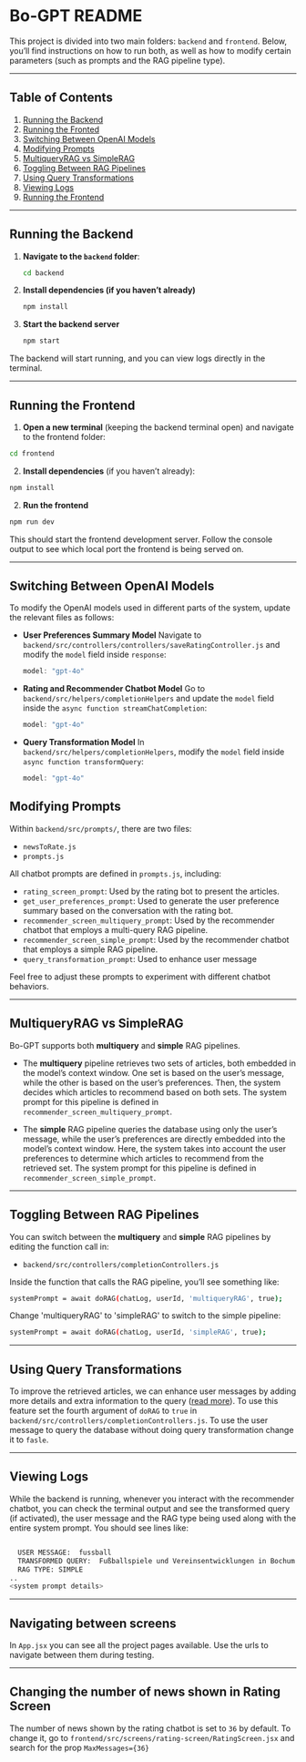 # Bo-GPT README

This project is divided into two main folders: `backend` and `frontend`. Below, you’ll find instructions on how to run both, as well as how to modify certain parameters (such as prompts and the RAG pipeline type).

---

## Table of Contents

1. [Running the Backend](#running-the-backend)
2. [Running the Fronted](#running-the-frontend)
3. [Switching Between OpenAI Models](#switching-between-openai-models)
4. [Modifying Prompts](#modifying-prompts)
5. [MultiqueryRAG vs SimpleRAG](#multiqueryrag-vs-simplerag)
6. [Toggling Between RAG Pipelines](#toggling-between-rag-pipelines)
7. [Using Query Transformations](#using-query-transformations)
8. [Viewing Logs](#viewing-logs)
9. [Running the Frontend](#running-the-frontend)

---

## Running the Backend

1. **Navigate to the `backend` folder**:
   ```bash
   cd backend

2. **Install dependencies (if you haven’t already)**
    ```bash
    npm install


3. **Start the backend server**
    ```bash
    npm start

The backend will start running, and you can view logs directly in the terminal.

---

## Running the Frontend

1. **Open a new terminal** (keeping the backend terminal open) and navigate to the frontend folder:

  ```bash
  cd frontend
  ```

2. **Install dependencies** (if you haven’t already):

  ```bash
  npm install
  ```

2. **Run the frontend**

  ```bash
  npm run dev
  ```

This should start the frontend development server. Follow the console output to see which local port the frontend is being served on.

---

## Switching Between OpenAI Models

To modify the OpenAI models used in different parts of the system, update the relevant files as follows:

- **User Preferences Summary Model**
  Navigate to `backend/src/controllers/controllers/saveRatingController.js` and modify the `model` field inside `response`:
  ```js
  model: "gpt-4o"
  ```

- **Rating and Recommender Chatbot Model**
  Go to `backend/src/helpers/completionHelpers` and update the `model` field inside the `async function streamChatCompletion`:
  ```js
  model: "gpt-4o"
  ```

- **Query Transformation Model**
  In `backend/src/helpers/completionHelpers`, modify the `model` field inside `async function transformQuery`:
  ```js
  model: "gpt-4o"
  ```

## Modifying Prompts

Within `backend/src/prompts/`, there are two files:

- `newsToRate.js`
- `prompts.js`

All chatbot prompts are defined in `prompts.js`, including:

- `rating_screen_prompt`: Used by the rating bot to present the articles.
- `get_user_preferences_prompt`: Used to generate the user preference summary based on the conversation with the rating bot.
- `recommender_screen_multiquery_prompt`: Used by the recommender chatbot that employs a multi-query RAG pipeline.
- `recommender_screen_simple_prompt`: Used by the recommender chatbot that employs a simple RAG pipeline.
- `query_transformation_prompt`: Used to enhance user message

Feel free to adjust these prompts to experiment with different chatbot behaviors.

---

## MultiqueryRAG vs SimpleRAG

Bo-GPT supports both **multiquery** and **simple** RAG pipelines.

- The **multiquery** pipeline retrieves two sets of articles, both embedded in the model’s context window. One set is based on the user’s message, while the other is based on the user’s preferences. Then, the system decides which articles to recommend based on both sets. The system prompt for this pipeline is defined in `recommender_screen_multiquery_prompt`.

- The **simple** RAG pipeline queries the database using only the user’s message, while the user’s preferences are directly embedded into the model’s context window. Here, the system takes into account the user preferences to determine which articles to recommend from the retrieved set. The system prompt for this pipeline is defined in `recommender_screen_simple_prompt`.

---

## Toggling Between RAG Pipelines

You can switch between the **multiquery** and **simple** RAG pipelines by editing the function call in:

- `backend/src/controllers/completionControllers.js`

Inside the function that calls the RAG pipeline, you’ll see something like:

  ```bash
  systemPrompt = await doRAG(chatLog, userId, 'multiqueryRAG', true);
  ```

Change 'multiqueryRAG' to 'simpleRAG' to switch to the simple pipeline:

  ```bash
  systemPrompt = await doRAG(chatLog, userId, 'simpleRAG', true);
  ```

---

## Using Query Transformations

To improve the retrieved articles, we can enhance user messages by adding more details and extra information to the query ([read more](https://github.com/NirDiamant/RAG_Techniques/blob/main/all_rag_techniques/query_transformations.ipynb)). To use this feature set the fourth argument of `doRAG` to `true` in `backend/src/controllers/completionControllers.js`. To use the user message to query the database without doing query transformation change it to `fasle`.

---

## Viewing Logs

While the backend is running, whenever you interact with the recommender chatbot, you can check the terminal output and see the transformed query (if activated), the user message and the RAG type being used along with the entire system prompt. You should see lines like:

  ```bash

    USER MESSAGE:  fussball
    TRANSFORMED QUERY:  Fußballspiele und Vereinsentwicklungen in Bochum und der Bundesliga.
    RAG TYPE: SIMPLE
  ..
  <system prompt details>
  ```

---

## Navigating between screens

In `App.jsx` you can see all the project pages available. Use the urls to navigate between them during testing.

---

## Changing the number of news shown in Rating Screen

The number of news shown by the rating chatbot is set to `36` by default. To change it, go to `frontend/src/screens/rating-screen/RatingScreen.jsx` and search for the prop `MaxMessages={36}`